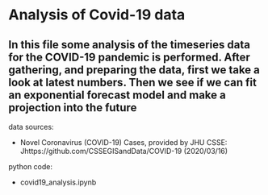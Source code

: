 # Analysis of Covid-19 data

## In this file some analysis of the timeseries data for the COVID-19 pandemic is performed. After gathering, and preparing the data, first we take a look at latest numbers. Then we see if we can fit an exponential forecast model and make a projection into the future

data sources:
- Novel Coronavirus (COVID-19) Cases, provided by JHU CSSE: Jhttps://github.com/CSSEGISandData/COVID-19 (2020/03/16)

python code:
- covid19_analysis.ipynb
